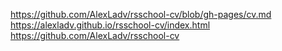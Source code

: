 https://github.com/AlexLadv/rsschool-cv/blob/gh-pages/cv.md
https://alexladv.github.io/rsschool-cv/index.html
https://github.com/AlexLadv/rsschool-cv

